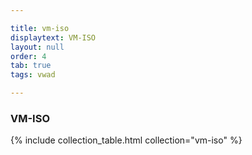 ```yaml
---

title: vm-iso
displaytext: VM-ISO
layout: null
order: 4
tab: true
tags: vwad

---
```


### VM-ISO

{% include collection_table.html collection="vm-iso" %}
